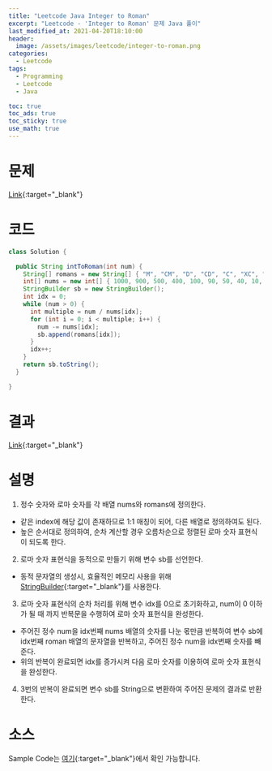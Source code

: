 ```yaml
---
title: "Leetcode Java Integer to Roman"
excerpt: "Leetcode - 'Integer to Roman' 문제 Java 풀이"
last_modified_at: 2021-04-20T18:10:00
header:
  image: /assets/images/leetcode/integer-to-roman.png
categories:
  - Leetcode
tags:
  - Programming
  - Leetcode
  - Java

toc: true
toc_ads: true
toc_sticky: true
use_math: true
---
```

# 문제
[Link](https://leetcode.com/problems/integer-to-roman/){:target="_blank"}

# 코드
```java
class Solution {

  public String intToRoman(int num) {
    String[] romans = new String[] { "M", "CM", "D", "CD", "C", "XC", "L", "XL", "X", "IX", "V", "IV", "I" };
    int[] nums = new int[] { 1000, 900, 500, 400, 100, 90, 50, 40, 10, 9, 5, 4, 1 };
    StringBuilder sb = new StringBuilder();
    int idx = 0;
    while (num > 0) {
      int multiple = num / nums[idx];
      for (int i = 0; i < multiple; i++) {
        num -= nums[idx];
        sb.append(romans[idx]);
      }
      idx++;
    }
    return sb.toString();
  }

}
```

# 결과
[Link](https://leetcode.com/submissions/detail/482958970/){:target="_blank"}

# 설명
1. 정수 숫자와 로마 숫자를 각 배열 nums와 romans에 정의한다.
- 같은 index에 해당 값이 존재하므로 1:1 매칭이 되어, 다른 배열로 정의하여도 된다.
- 높은 순서대로 정의하여, 순차 계산할 경우 오름차순으로 정렬된 로마 숫자 표현식이 되도록 한다.

2. 로마 숫자 표현식을 동적으로 만들기 위해 변수 sb를 선언한다.
- 동적 문자열의 생성시, 효율적인 메모리 사용을 위해 [StringBuilder](https://docs.oracle.com/javase/tutorial/java/data/buffers.html){:target="_blank"}를 사용한다.

3. 로마 숫자 표현식의 순차 처리를 위해 변수 idx를 0으로 초기화하고, num이 0 이하가 될 때 까지 반복문을 수행하여 로마 숫자 표현식을 완성한다.
- 주어진 정수 num을 idx번째 nums 배열의 숫자를 나눈 몫만큼 반복하여 변수 sb에 idx번째 roman 배열의 문자열을 반복하고, 주어진 정수 num을 idx번째 숫자를 빼준다.
- 위의 반복이 완료되면 idx를 증가시켜 다음 로마 숫자를 이용하여 로마 숫자 표현식을 완성한다.

4. 3번의 반복이 완료되면 변수 sb를 String으로 변환하여 주어진 문제의 결과로 반환한다.

# 소스
Sample Code는 [여기](https://github.com/GracefulSoul/leetcode/blob/master/src/main/java/gracefulsoul/problems/IntegerToRoman.java){:target="_blank"}에서 확인 가능합니다.